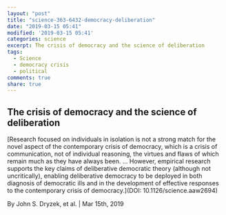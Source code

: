 ```yaml
---
layout: "post"
title: "science-363-6432-democracy-deliberation"
date: "2019-03-15 05:41"
modified: '2019-03-15 05:41'
categories: science
excerpt: The crisis of democracy and the science of deliberation
tags:
  - Science
  - democracy crisis
  - political
comments: true
share: true
---
```


## The crisis of democracy and the science of deliberation

[Research focused on individuals in isolation is not a strong match for the novel aspect of the contemporary crisis of democracy, which is a crisis of communication, not of individual reasoning, the virtues and flaws of which remain much as they have always been. ... However, empirical research supports the key claims of deliberative democratic theory (although not uncritically), enabling deliberative democracy to be deployed in both diagnosis of democratic ills and in the development of effective responses to the contemporary crisis of democracy.](DOI: 10.1126/science.aaw2694)

By John S. Dryzek, et al. | Mar 15th, 2019

